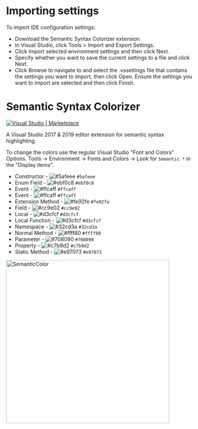 # Importing settings

To import IDE configuration settings:

- Download the Semantic Syntax Colorizer extension
- In Visual Studio, click Tools > Import and Export Settings.
- Click Import selected environment settings and then click Next.
- Specify whether you want to save the current settings to a file and click Next.
- Click Browse to navigate to and select the .vssettings file that contains the settings you want to import, then click Open.
Ensure the settings you want to import are selected and then click Finish.


# Semantic Syntax Colorizer

[![Visual Studio | Marketplace](https://img.shields.io/badge/Visual%20Studio%20|%20Marketplace-1.3.3-green.svg?colorB=00a84b&logo=data%3Aimage%2Fpng%3Bbase64%2CiVBORw0KGgoAAAANSUhEUgAAABwAAAAcCAYAAAByDd%2BUAAAAGXRFWHRTb2Z0d2FyZQBBZG9iZSBJbWFnZVJlYWR5ccllPAAAAgtJREFUeNq01s9LlEEcx3F3i1gUIkEsWJEiiZR2A0tJXIKuS5cW9GyE%2FgEZCOGC4MEfGB1ClD20Fy%2B6RURQQR4NikBBg06FINopjdZSWNun9%2BA8MD3OjM%2BzPg68Ls%2FM83yY7zwzzxNxHKcq5JbBLeSwcqBXBIboJtac%2FfYdeaQRc8eEHfbD0bdlDOFSJKSSpvAc9YeM%2BxQNIawDz3yEiXZKDYzjesCwdrzAWZ%2Fjy6L2UWTwDbvo97lmbVh3grVFceOgpuMpzljCWpW3MVCgKOl5zdTv4g2uaPquyjI2GMr2GdummorAkqHvBublRnZbUoY1Gu7Jowd7xlVkmlPKlMU6Fj1l%2BIsBWcavlnJNyHJfwG%2FbGqqBk%2BhGSTPY9JA93FfW9zK2TYEnPROOYQ418ixU%2B6s1BSriHgp%2B95F340eUteiVDzS1L0gHCdMFqk28MFuWfvE2LgQ9lkwzFFvlteVtFK0Lr1B3lMA%2FOIeXSPi4%2FzbeoqnSwIvyIE56rn%2FAuOEZ1%2FAOne5OsyZ6toWuzaJWvvIPLON%2Byo9tXLOX%2F9uH04bOkjxnvefogCV0B4%2BxaQvMaTo2cMdyeD88pCplW2ACBeXiezT7%2BDxlK%2FlaqA%2FowxOcDvAfM3SUwEoNBwhcCuOfJotRn2NPhPmbOGaZ2S%2FMIBX2j%2FCEJ2gVI2g5jh9h1yN8RC%2FqvP3%2FBBgAP9DoY%2BErIbwAAAAASUVORK5CYII%3D)](https://marketplace.visualstudio.com/items?itemName=AndreasReischuck.SemanticColorizer)

A Visual Studio 2017 & 2019 editor extension for semantic syntax highlighting.

To change the colors use the regular Visual Studio "Font and Colors" Options. 
Tools -> Environment -> Fonts and Colors -> Look for `Semantic *` in the "Display items".

* Constructor - ![#5afeee](https://placehold.it/15/5afeee/000000?text=+) `#5afeee`
* Enum Field - ![#ebf0c8](https://placehold.it/15/ebf0c8/000000?text=+) `#ebf0c8`
* Event - ![#ffcaff](https://placehold.it/15/ffcaff/000000?text=+) `#ffcaff`
* Event - ![#ffcaff](https://placehold.it/15/ffcaff/000000?text=+) `#ffcaff`
* Extension Method - ![#fe92fe](https://placehold.it/15/fe92fe/000000?text=+) `#fe92fe`
* Field - ![#cc9e02](https://placehold.it/15/cc9e02/000000?text=+) `#cc9e02`
* Local - ![#d3cfcf](https://placehold.it/15/d3cfcf/000000?text=+) `#d3cfcf`
* Local Function - ![#d3cfcf](https://placehold.it/15/d3cfcf/000000?text=+) `#d3cfcf`
* Namespace - ![#32cd3a](https://placehold.it/15/32cd3a/000000?text=+) `#32cd3a`
* Normal Method - ![#ffff80](https://placehold.it/15/ffff80/000000?text=+) `#ffff80`
* Parameter - ![#708090](https://placehold.it/15/708090/000000?text=+) `#708090`
* Property - ![#c7b9d2](https://placehold.it/15/c7b9d2/000000?text=+) `#c7b9d2`
* Static Method - ![#e97073](https://placehold.it/15/e97073/000000?text=+) `#e97073`


<img width="441" alt="SemanticColor" src="https://user-images.githubusercontent.com/29870233/64491404-83223680-d268-11e9-9f4e-deefd9b02ff5.png">
